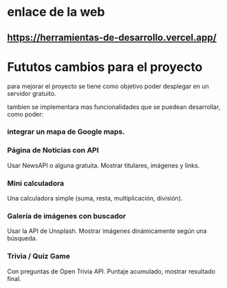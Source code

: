 
# enlace de la web
## https://herramientas-de-desarrollo.vercel.app/

# Fututos cambios para el proyecto
para mejorar el proyecto se tiene como objetivo poder desplegar en un servidor gratuito.

tambien se implementara mas funcionalidades que se puedean desarrollar, como poder:

### integrar un mapa de Google maps.

### Página de Noticias con API

Usar NewsAPI o alguna gratuita.
Mostrar titulares, imágenes y links.

### Mini calculadora

Una calculadora simple (suma, resta, multiplicación, división).

### Galería de imágenes con buscador

Usar la API de Unsplash.
Mostrar imágenes dinámicamente según una búsqueda.

### Trivia / Quiz Game

Con preguntas de Open Trivia API.
Puntaje acumulado, mostrar resultado final.